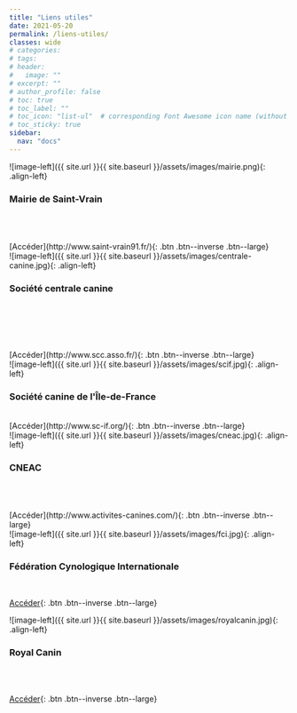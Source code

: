 ```yaml
---
title: "Liens utiles"
date: 2021-05-20
permalink: /liens-utiles/
classes: wide
# categories: 
# tags: 
# header:
#   image: ""
# excerpt: ""
# author_profile: false
# toc: true
# toc_label: ""
# toc_icon: "list-ul"  # corresponding Font Awesome icon name (without fa prefix)
# toc_sticky: true
sidebar:
  nav: "docs"
---
```


<div class="notice" markdown="1">
![image-left]({{ site.url }}{{ site.baseurl }}/assets/images/mairie.png){: .align-left} 
<h3 class="no_toc">Mairie de Saint-Vrain</h3>
<br>
<br>
<br>
[Accéder](http://www.saint-vrain91.fr/){: .btn .btn--inverse .btn--large}
<br>

</div>

<div class="notice" markdown="1">
![image-left]({{ site.url }}{{ site.baseurl }}/assets/images/centrale-canine.jpg){: .align-left} 
<h3 class="no_toc">Société centrale canine</h3>
<br>
<br>
<br>
<br>
<br>
[Accéder](http://www.scc.asso.fr/){: .btn .btn--inverse .btn--large}
<br>

</div>

<div class="notice" markdown="1">
![image-left]({{ site.url }}{{ site.baseurl }}/assets/images/scif.jpg){: .align-left} 
<h3 class="no_toc">Société canine de l'Île-de-France</h3>
<br>
[Accéder](http://www.sc-if.org/){: .btn .btn--inverse .btn--large}
<br>

</div>

<div class="notice" markdown="1">
![image-left]({{ site.url }}{{ site.baseurl }}/assets/images/cneac.jpg){: .align-left} 
<h3 class="no_toc">CNEAC</h3>
<br>
<br>
<br>
[Accéder](http://www.activites-canines.com/){: .btn .btn--inverse .btn--large}
<br>

</div>

<div class="notice" markdown="1">
![image-left]({{ site.url }}{{ site.baseurl }}/assets/images/fci.jpg){: .align-left} 
<h3 class="no_toc">Fédération Cynologique Internationale</h3>
<br>

[Accéder](https://www.fci.be/fr/){: .btn .btn--inverse .btn--large}
<br>

</div>

<div class="notice" markdown="1">
![image-left]({{ site.url }}{{ site.baseurl }}/assets/images/royalcanin.jpg){: .align-left} 
<h3 class="no_toc">Royal Canin</h3>
<br>
<br>

[Accéder](http://www.royalcanin.fr/){: .btn .btn--inverse .btn--large}
<br>

</div>

